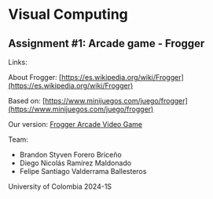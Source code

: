 # Visual Computing
## Assignment #1: Arcade game - Frogger

Links:

About Frogger: [https://es.wikipedia.org/wiki/Frogger](https://es.wikipedia.org/wiki/Frogger)

Based on: [https://www.minijuegos.com/juego/frogger](https://www.minijuegos.com/juego/frogger)

Our version: [Frogger Arcade Video Game](https://dieramirezma.github.io/frogger-visual-computing/)

Team:
- Brandon Styven Forero Briceño
- Diego Nicolás Ramírez Maldonado
- Felipe Santiago Valderrama Ballesteros

University of Colombia 2024-1S
